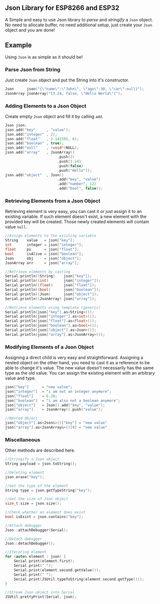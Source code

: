 ## Json Library for ESP8266 and ESP32
A Simple and easy to use Json library to _parse_ and _stringify_ a `Json` object. No need to allocate buffer, no need additional setup, just create your `Json` object and you are done!

## Example
Using `Json` is as simple as it should be!

### Parse Json from String
Just create `Json` object and put the String into it's constructor.
```c++
Json      json("{\"name\":\"John\", \"age\":30, \"car\":null}");
JsonArray jsonArray("[3.14, false, \"Hello World\"]");
```
### Adding Elements to a Json Object
Create empty `Json` object and fill it by calling `add`.
```c++
Json json;
json.add("key"     , "value");
json.add("integer" , 2);
json.add("float"   , 3.141592, 6);
json.add("boolean" , true);
json.add("null"    , (void*)NULL);
json.add("array"   , JsonArray()
                        .push(2)
                        .push(3.14)
                        .push(false)
                        .push("Hello"));
json.add("object"  , Json()
                        .add("key", "value")
                        .add("number", 12)
                        .add("bool", false));
```

### Retrieving Elements from a Json Object
Retrieving element is very easy, you can cast it or just assign it to an existing variable. If such element doesn't exist, a new element with the provided key will be created. Those newly created elements will contain value `null`.
```c++
//Assign elements to the existing variable
String    value   = json["key"];
int       integer = json["integer"];
float     pi      = json["float"];
bool      isAlive = json["boolean"];
Json      obj     = json["object"];
JsonArray arr     = json["array"];

//Retrieve elements by casting
Serial.println((String)    json["key"]);
Serial.println((int)       json["integer"]);
Serial.println((float)     json["float"]);
Serial.println((bool)      json["boolean"]);
Serial.println((Json)      json["object"]);
Serial.println((JsonArray) json["array"]);

//Retrieve elements using template (generic)
Serial.println(json["key"].as<String>());
Serial.println(json["integer"].as<int>());
Serial.println(json["float"].as<float>());
Serial.println(json["boolean"].as<bool>());
Serial.println(json["object"].as<Json>());
Serial.println(json["array"].as<JsonArray>());
```

### Modifying Elements of a Json Object
Assigning a direct child is very easy and straightforward. Assigning a nested object on the other hand, you need to cast it as a reference to be able to change it's value. The new value doesn't necessarily has the same type as the old value. You can assign the existing element with an arbitrary value and type.
```c++
json["key"]      = "new value";
json["integer"]  = "i am not an integer anymore";
json["float"]    = 6.28;
json["boolean"]  = "i am also not a boolean anymore";
json["object"]   = Json().add("key", "value");
json["array"]    = JsonArray().push("value");

//Nested Object
json["object"].as<Json&>()["key"] = "new value"
json["array"].as<JsonArray&>()[0] = "new value"
```

### Miscellaneous
Other methods are described here.
```c++
//Stringify a Json object
String payload = json.toString();

//Deleting element
json.erase("key");

//Get the type of the element
String type = json.getTypeString("key");

//Get the size of Json object
size_t size = json.size();

//Check whether an element does exist
bool isExist = json.contains("key");

//Attach debugger
Json::attachDebugger(Serial);

//Detach debugger
Json::detachDebugger();

//Iterating element
for (auto& element : json) {
    Serial.print(element.first);
    Serial.print(" ");
    Serial.print(element.second.getValue());
    Serial.print(" ");
    Serial.print(JSUtil.typeToString(element.second.getType()));
}

//Stream Json object into Serial
JSUtil.prettyPrint(Serial, json);
```
